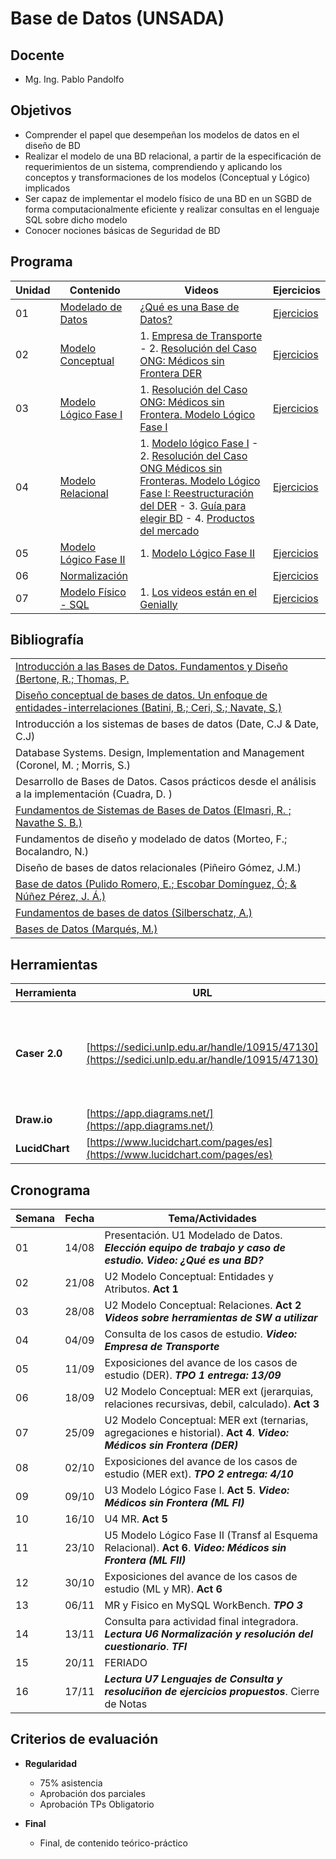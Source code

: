 # Base de Datos (UNSADA)

## Docente

* Mg. Ing. Pablo Pandolfo

## Objetivos

* Comprender el papel que desempeñan los modelos de datos en el diseño de BD
* Realizar el modelo de una BD relacional, a partir de la especificación de requerimientos de un sistema, comprendiendo y aplicando los conceptos y transformaciones de los modelos (Conceptual y Lógico) implicados
* Ser capaz de implementar el modelo físico de una BD en un SGBD de forma computacionalmente eficiente y realizar consultas en el lenguaje SQL sobre dicho modelo
* Conocer nociones básicas de Seguridad de BD

## Programa

| Unidad | Contenido | Videos | Ejercicios |
| -- | -- | -- | -- |
| 01 | [Modelado de Datos](doc/01-modelado-datos-contenido.md)      | [¿Qué es una Base de Datos?](https://youtu.be/6S8A-1jBD5Y?si=qbi_cQbx0bK1sUuu) | [Ejercicios](doc/01-modelado-datos-ejercicios.md) |
| 02 | [Modelo Conceptual](doc/02-modelo-conceptual-contenido.md)   | 1. [Empresa de Transporte](https://youtube.com/playlist?list=PLBPPvTp9AhDQXL-8T4mP79h9fs3CRf0bk&si=LlCrz8bR1Cj6_ho8) - 2. [Resolución del Caso ONG: Médicos sin Frontera DER](https://www.youtube.com/watch?v=m5PmSXG75GA) | [Ejercicios](doc/02-modelo-conceptual-ejercicios.md) |
| 03 | [Modelo Lógico Fase I](doc/03-modelo-logico-1-contenido.md)  | 1. [Resolución del Caso ONG: Médicos sin Frontera. Modelo Lógico Fase I](https://www.youtube.com/watch?v=JorZw-IQK0I) | [Ejercicios](doc/03-modelo-logico-2-ejercicios.md) |
| 04 | [Modelo Relacional](doc/04-modelo-relacional-contenido.md)   | 1. [Modelo lógico Fase I](https://youtu.be/v-nN8uCH8VA?si=qOnFoc_RhdoIOUny) - 2. [Resolución del Caso ONG Médicos sin Fronteras. Modelo Lógico Fase I: Reestructuración del DER](https://youtu.be/JorZw-IQK0I?si=oEFcDjHWYQTvnrci) - 3. [Guía para elegir BD](https://www.youtube.com/watch?v=859UkoFr56c) - 4. [Productos del mercado](https://www.youtube.com/watch?v=8Ch5s3F688w) | [Ejercicios](doc/04-modelo-relacional-ejercicios.md) |
| 05 | [Modelo Lógico Fase II](doc/05-modelo-logico-2-contenido.md)  | 1. [Modelo Lógico Fase II](https://youtu.be/iiARpn3-f5s?si=AuSbSC-rzkr4Cp8L) | [Ejercicios](doc/05-modelo-logico-2-ejercicios.md) |
| 06 | [Normalización](doc/06-normalizacion-contenido.md)           | | [Ejercicios](doc/06-normalizacion-ejercicios.md) |
| 07 | [Modelo Físico - SQL](doc/07-modelo-fisico-sql-contenido.md) | 1. [Los videos están en el Genially](https://view.genially.com/663e9310d1c0da001435a220/presentation-lenguaje-sql) | [Ejercicios](doc/07-modelo-fisico-sql-ejercicios.md) |

## Bibliografía

||
| -- |
| [Introducción a las Bases de Datos. Fundamentos y Diseño (Bertone, R.; Thomas, P.](biblio/introducción-a-las-bases-de-datos-bertone.pdf) |
| [Diseño conceptual de bases de datos. Un enfoque de entidades-interrelaciones (Batini, B.; Ceri, S.; Navate, S.)](biblio/diseño-conceptual-de-bases-de-datos-battini.pdf) |
| Introducción a los sistemas de bases de datos (Date, C.J & Date, C.J) |
| Database Systems. Design, Implementation and Management (Coronel, M. ; Morris, S.) |
| Desarrollo de Bases de Datos. Casos prácticos desde el análisis a la implementación (Cuadra, D. ) |
| [Fundamentos de Sistemas de Bases de Datos (Elmasri, R. ; Navathe S. B.)](biblio/fundamentos-de-sistemas-de-bases-de-datos-elmasri-navathe.pdf) |
| Fundamentos de diseño y modelado de datos (Morteo, F.; Bocalandro, N.) |
| Diseño de bases de datos relacionales (Piñeiro Gómez, J.M.) |
| [Base de datos (Pulido Romero, E.; Escobar Domínguez, Ó; & Núñez Pérez, J. Á.)](https://elibro.net/es/lc/unsada/titulos/121283) |
| [Fundamentos de bases de datos (Silberschatz, A.)](biblio/fundamentos-de-bases-de-datos-silberschatz-korth-sudarshan.pdf) |
| [Bases de Datos (Marqués, M.)](biblio/bases-de-datos-mercedes-marquez.pdf) |

## Herramientas

| Herramienta | URL | Videos |
| -- | -- | -- |
| **Caser 2.0**  | [https://sedici.unlp.edu.ar/handle/10915/47130](https://sedici.unlp.edu.ar/handle/10915/47130) | 1. [Descarga](https://drive.google.com/file/d/1pe6Xz2ORhuI_f5fnetR-NJSZozUBo0Qj/view) - 2. [Video descarga](https://youtu.be/ZRT2XUGF-aI?si=njwLOP1A0xeVEC-Q) - 3. [Video interface](https://youtu.be/EQcP8tRxxGY?si=Bp4AImVjQNWmjvE6) |
| **Draw.io**    | [https://app.diagrams.net/](https://app.diagrams.net/) | [Video](https://youtu.be/L_1mJ2OR_C8?si=NadO7hlMp1ldztjs) |
| **LucidChart** | [https://www.lucidchart.com/pages/es](https://www.lucidchart.com/pages/es) | [Video](https://www.youtube.com/watch?v=5csQ9Nrn53I) |

## Cronograma

| Semana | Fecha | Tema/Actividades |
| -- | -- | -- |
| 01 | 14/08 | Presentación. U1 Modelado de Datos. ***Elección equipo de trabajo y caso de estudio. Video: ¿Qué es una BD?*** |
| 02 | 21/08 | U2 Modelo Conceptual: Entidades y Atributos. **Act 1** |
| 03 | 28/08 | U2 Modelo Conceptual: Relaciones. **Act 2** ***Videos sobre herramientas de SW a utilizar*** |
| 04 | 04/09 | Consulta de los casos de estudio. ***Video: Empresa de Transporte*** |
| 05 | 11/09 | Exposiciones del avance de los casos de estudio (DER). ***TPO 1 entrega: 13/09*** |
| 06 | 18/09 | U2 Modelo Conceptual: MER ext (jerarquias, relaciones recursivas, debil, calculado). **Act 3** |
| 07 | 25/09 | U2 Modelo Conceptual: MER ext (ternarias, agregaciones e historial). **Act 4**. ***Video: Médicos sin Frontera (DER)***  |
| 08 | 02/10 | Exposiciones del avance de los casos de estudio (MER ext). ***TPO 2 entrega: 4/10*** |
| 09 | 09/10 | U3 Modelo Lógico Fase I. **Act 5**. ***Video: Médicos sin Frontera (ML FI)*** |
| 10 | 16/10 | U4 MR. **Act 5** |
| 11 | 23/10 | U5 Modelo Lógico Fase II (Transf al Esquema Relacional). **Act 6**. ***Video: Médicos sin Frontera (ML FII)***  |
| 12 | 30/10 | Exposiciones del avance de los casos de estudio (ML y MR). **Act 6** |
| 13 | 06/11 | MR y Fisico en MySQL WorkBench. ***TPO 3*** |
| 14 | 13/11 | Consulta para actividad final integradora. ***Lectura U6 Normalización y resolución del cuestionario***. ***TFI*** |
| 15 | 20/11 | FERIADO |
| 16 | 17/11 | ***Lectura U7 Lenguajes de Consulta y resoluciñon de ejercicios propuestos***. Cierre de Notas |

## Criterios de evaluación

* **Regularidad**
  * 75% asistencia
  * Aprobación dos parciales
  * Aprobación TPs Obligatorio

* **Final**
  * Final, de contenido teórico-práctico
